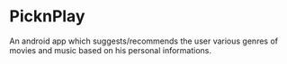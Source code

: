 # PicknPlay
An android app which suggests/recommends the user various genres of movies and music based on his personal informations.
